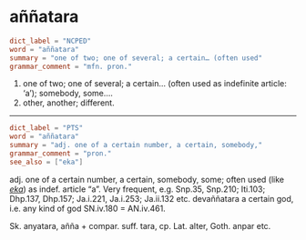 # aññatara

``` toml
dict_label = "NCPED"
word = "aññatara"
summary = "one of two; one of several; a certain… (often used"
grammar_comment = "mfn. pron."
```

1. one of two; one of several; a certain… (often used as indefinite article: ‘a’); somebody, some….
2. other, another; different.

--------------------

``` toml
dict_label = "PTS"
word = "aññatara"
summary = "adj. one of a certain number, a certain, somebody,"
grammar_comment = "pron."
see_also = ["eka"]
```

adj. one of a certain number, a certain, somebody, some; often used (like *[eka](eka.md)*) as indef. article “a”. Very frequent, e.g. Snp.35, Snp.210; Iti.103; Dhp.137, Dhp.157; Ja.i.221, Ja.i.253; Ja.ii.132 etc. devaññatara a certain god, i.e. any kind of god SN.iv.180 = AN.iv.461.

Sk. anyatara, añña \+ compar. suff. tara, cp. Lat. alter, Goth. anpar etc.

